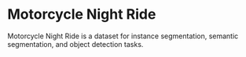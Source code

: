 # Motorcycle Night Ride

Motorcycle Night Ride is a dataset for instance segmentation, semantic segmentation, and object detection tasks.
